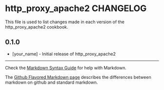 http_proxy_apache2 CHANGELOG
============================

This file is used to list changes made in each version of the http_proxy_apache2 cookbook.

0.1.0
-----
- [your_name] - Initial release of http_proxy_apache2

- - -
Check the [Markdown Syntax Guide](http://daringfireball.net/projects/markdown/syntax) for help with Markdown.

The [Github Flavored Markdown page](http://github.github.com/github-flavored-markdown/) describes the differences between markdown on github and standard markdown.
